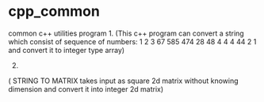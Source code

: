 # cpp_common
common c++ utilities program
1.
(This c++ program can convert a string 
which consist of sequence of numbers:
1 2 3 67 585 474 28 48 4 4 4 44 2 1
and convert it to integer type array)

2.
(
STRING TO MATRIX
takes input as square 2d matrix without knowing dimension and convert it into integer 2d matrix)
